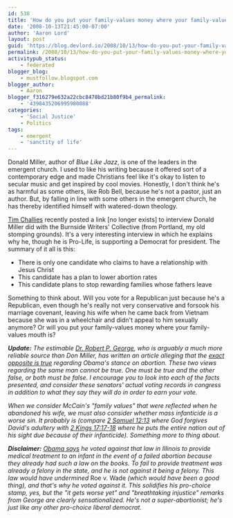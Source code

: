 ```yaml
---
id: 538
title: 'How do you put your family-values money where your family-values mouth is?'
date: '2008-10-13T21:45:00-07:00'
author: 'Aaron Lord'
layout: post
guid: 'https://blog.devlord.io/2008/10/13/how-do-you-put-your-family-values-money-where-your-family-values-mouth-is/'
permalink: /2008/10/13/how-do-you-put-your-family-values-money-where-your-family-values-mouth-is/
activitypub_status:
    - federated
blogger_blog:
    - mustfollow.blogspot.com
blogger_author:
    - Aaron
blogger_f316279e632a22cbc8478bd21b80f9b4_permalink:
    - '4398435206995980088'
categories:
    - 'Social Justice'
    - Politics
tags:
    - emergent
    - 'sanctity of life'
---
```


Donald Miller, author of <em>Blue Like Jazz</em>, is one of the leaders in the emergent church. I used to like his writing because it offered sort of a contemporary edge and made Christians feel like it's okay to listen to secular music and get inspired by cool movies. Honestly, I don't think he's as harmful as some others, like Rob Bell, because he's not a pastor, just an author. But, by falling in line with some others in the emergent church, he has thereby identified himself with watered-down theology.

[Tim Challies](https://www.challies.com/a-la-carte/a-la-carte-1013-2/) recently posted a link \[no longer exists\] to interview Donald Miller did with the Burnside Writers' Collective (from Portland, my old stomping grounds). It's a very interesting interview in which he explains why he, though he is Pro-Life, is supporting a Democrat for president. The summary of it all is this:

<ul>
	<li>There is only one candidate who claims to have a relationship with Jesus Christ</li>
	<li>This candidate has a plan to lower abortion rates</li>
	<li>This candidate plans to stop rewarding families whose fathers leave</li>
</ul>

Something to think about. Will you vote for a Republican just because he's a Republican, even though he's really not very conservative and forsook his marriage covenant, leaving his wife when he came back from Vietnam because she was in a wheelchair and didn't appeal to him sexually anymore? Or will you put your family-values money where your family-values mouth is?

<em><strong>Update:</strong> The estimable <a href="http://en.wikipedia.org/wiki/Robert_P._George">Dr. Robert P. George</a>, who is arguably a much more reliable source than Don Miller, has written an article alleging that the <a href="http://thepublicdiscourse.com/viewarticle.php?selectedarticle=2008.10.14_George_Robert_Obama's%20Abortion%20Extremism_.xml">exact opposite is true</a> regarding Obama's stance on abortion. These two views regarding the same man cannot be true. One must be true and the other false, or both must be false. I encourage you to look into each of the facts presented, and consider these senators' actual voting records in congress in addition to what they say they will do in order to earn your vote.</em>

<em>When we consider McCain's "family values" that were reflected when he abandoned his wife, we must also consider whether mass infanticide is a worse sin. It probably is (compare <a href="http://www.gnpcb.org/esv/search/?q=2+Samuel+12:7-15">2 Samuel 12:13</a> where God forgives David's adultery with <a href="http://www.gnpcb.org/esv/search/?q=2+Kings+17:14-18">2 Kings 17:17-18</a> where he puts the entire nation out of his sight due because of their infanticide). Something more to thing about.</em>

<em><strong>Disclaimer:</strong> <a href="http://www.latimes.com/news/politics/la-na-factcheck16-2008oct16,0,5905242.story">Obama says</a> he voted against that law in Illinois to provide medical treatment to an infant in the event of a failed abortion because they already had such a law on the books. To fail to provide treatment was already a felony in the state, and he is not against it being a felony. This law would have undermined </em>Roe v. Wade<em> (which would have been a good thing), and that's why he voted against it. This solidifies his pro-choice stamp, yes, but the "it gets worse yet" and "breathtaking injustice" remarks from George are clearly sensationalized. He's not a super-abortionist; he's just like any other pro-choice liberal democrat.</em>
